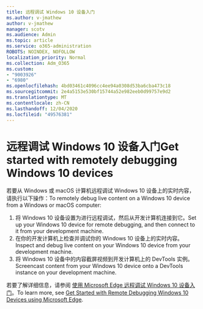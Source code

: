 ```yaml
---
title: 远程调试 Windows 10 设备入门
ms.author: v-jmathew
author: v-jmathew
manager: scotv
ms.audience: Admin
ms.topic: article
ms.service: o365-administration
ROBOTS: NOINDEX, NOFOLLOW
localization_priority: Normal
ms.collection: Adm_O365
ms.custom:
- "9003926"
- "6980"
ms.openlocfilehash: 4bd03461c4096cc4ee94a0308d53ba6cba473c18
ms.sourcegitcommit: 2e4a5153e530bf15744a52e982eeb0d99757e9d2
ms.translationtype: MT
ms.contentlocale: zh-CN
ms.lasthandoff: 12/04/2020
ms.locfileid: "49576381"
---
```

# <a name="get-started-with-remotely-debugging-windows-10-devices"></a><span data-ttu-id="ec067-102">远程调试 Windows 10 设备入门</span><span class="sxs-lookup"><span data-stu-id="ec067-102">Get started with remotely debugging Windows 10 devices</span></span>

<span data-ttu-id="ec067-103">若要从 Windows 或 macOS 计算机远程调试 Windows 10 设备上的实时内容，请执行以下操作：</span><span class="sxs-lookup"><span data-stu-id="ec067-103">To remotely debug live content on a Windows 10 device from a Windows or macOS computer:</span></span>

1. <span data-ttu-id="ec067-104">将 Windows 10 设备设置为进行远程调试，然后从开发计算机连接到它。</span><span class="sxs-lookup"><span data-stu-id="ec067-104">Set up your Windows 10 device for remote debugging, and then connect to it from your development machine.</span></span>
2. <span data-ttu-id="ec067-105">在你的开发计算机上检查并调试你的 Windows 10 设备上的实时内容。</span><span class="sxs-lookup"><span data-stu-id="ec067-105">Inspect and debug live content on your Windows 10 device from your development machine.</span></span>
3. <span data-ttu-id="ec067-106">将 Windows 10 设备中的内容截屏视频到开发计算机上的 DevTools 实例。</span><span class="sxs-lookup"><span data-stu-id="ec067-106">Screencast content from your Windows 10 device onto a DevTools instance on your development machine.</span></span>

<span data-ttu-id="ec067-107">若要了解详细信息，请参阅 [使用 Microsoft Edge 远程调试 Windows 10 设备入门](https://go.microsoft.com/fwlink/?linkid=2142172)。</span><span class="sxs-lookup"><span data-stu-id="ec067-107">To learn more, see [Get Started with Remote Debugging Windows 10 Devices using Microsoft Edge](https://go.microsoft.com/fwlink/?linkid=2142172).</span></span>
